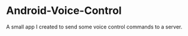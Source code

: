 Android-Voice-Control
=====================

A small app I created to send some voice control commands to a server.